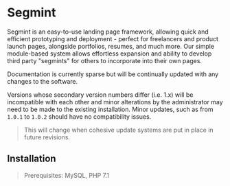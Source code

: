 # Segmint
Segmint is an easy-to-use landing page framework, allowing quick and efficient prototyping and deployment - perfect for freelancers and product launch pages, alongside portfolios, resumes, and much more. Our simple module-based system allows effortless expansion and ability to develop third party "segmints" for others to incorporate into their own pages.

Documentation is currently sparse but will be continually updated with any changes to the software.

Versions whose secondary version numbers differ (i.e. 1.x) will be incompatible with each other and minor alterations by the administrator may need to be made to the existing installation. Minor updates, such as from `1.0.1` to `1.0.2` should have no compatibility issues.
> This will change when cohesive update systems are put in place in future revisions.

## Installation
> Prerequisites: MySQL, PHP 7.1